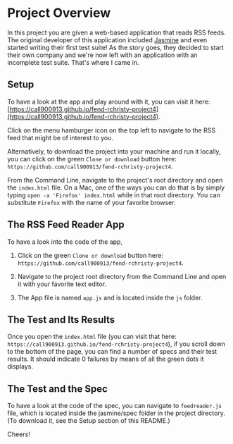 # Project Overview

In this project you are given a web-based application that reads RSS feeds. The original developer of this application included [Jasmine](http://jasmine.github.io/) and even started writing their first test suite! As the story goes, they decided to start their own company and we're now left with an application with an incomplete test suite. That's where I came in.


## Setup

To have a look at the app and play around with it, you can visit it here: [https://call900913.github.io/fend-rchristy-project4](https://call900913.github.io/fend-rchristy-project4).

Click on the menu hamburger icon on the top left to navigate to the RSS feed that might be of interest to you.

Alternatively, to download the project into your machine and run it locally, you can click on the green `Clone or download` button here: `https://github.com/call900913/fend-rchristy-project4`.

From the Command Line, navigate to the project's root directory and open the `index.html` file.
On a Mac, one of the ways you can do that is by simply typing `open -a 'Firefox' index.html` while in that root directory. You can substitute `Firefox` with the name of your favorite browser.  


## The RSS Feed Reader App

To have a look into the code of the app,
1. Click on the green `Clone or download` button here: `https://github.com/call900913/fend-rchristy-project4`.

2. Navigate to the project root directory from the Command Line and open it with your favorite text editor.

3. The App file is named `app.js` and is located inside the `js` folder.


## The Test and Its Results

Once you open the `index.html` file (you can visit that here: `https://call900913.github.io/fend-rchristy-project4`), if you scroll down to the bottom of the page, you can find a number of specs and their test results. It should indicate 0 failures by means of all the green dots it displays.


## The Test and the Spec

To have a look at the code of the spec, you can navigate to `feedreader.js` file, which is located inside the jasmine/spec folder in the project directory.
(To download it, see the Setup section of this README.)


Cheers!

